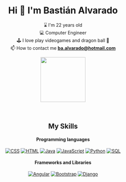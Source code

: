 <h1 align="center">Hi 🫡 I'm Bastián Alvarado</h1>

<div align='center'>

⌛ I'm 22 years old<br/>
💻 Computer Engineer<br/>
🕹️ I love play videogames and dragon ball 🐲<br/>
📫 How to contact me **ba.alvarado@hotmail.com**<br/>

<img src="https://media.giphy.com/media/v1.Y2lkPTc5MGI3NjExbzByaGRsZ2NkaXM3OTdkeG15eW1iOWs4OWN5MzZwaHdsMzd0MGsxNCZlcD12MV9pbnRlcm5hbF9naWZfYnlfaWQmY3Q9cw/9VYEBjVz79dy8/giphy.gif" width="140"/>

</div>

<br/>

<br/>
<h2 align="center">My Skills</h2>

<h4 align="center">Programming languages</h4>

<p align="center">
<a href="#"><img alt="CSS" src="https://img.shields.io/badge/CSS-1572B6.svg?logo=css3&logoColor=white"></a>
<a href="#"><img alt="HTML" src="https://img.shields.io/badge/HTML-E34F26.svg?logo=html5&logoColor=white"></a>
<a href="#"><img alt="Java" src="https://custom-icon-badges.demolab.com/badge/Java-007396.svg?logo=java&logoColor=white"></a>
<a href="#"><img alt="JavaScript" src="https://img.shields.io/badge/JavaScript-F7DF1E.svg?logo=javascript&logoColor=black"></a>
<a href="#"><img alt="Python" src="https://img.shields.io/badge/Python-14354C.svg?logo=python&logoColor=white"></a>
<a href="#"><img alt="SQL" src="https://custom-icon-badges.demolab.com/badge/SQL-025E8C.svg?logo=database&logoColor=white"></a>
</p>

<h4 align="center">Frameworks and Libraries</h4>

<p align="center">
<a href="#"><img alt="Angular" src="https://img.shields.io/badge/Angular-%23DD0031.svg?logo=angular&logoColor=white"></a>
<a href="#"><img alt="Bootstrap" src="https://img.shields.io/badge/Bootstrap-7952B3.svg?logo=bootstrap&logoColor=white"></a>
<a href="#"><img alt="Django" src="https://img.shields.io/badge/django-%23092E20.svg?logo=django&logoColor=white"></a>
</p>

